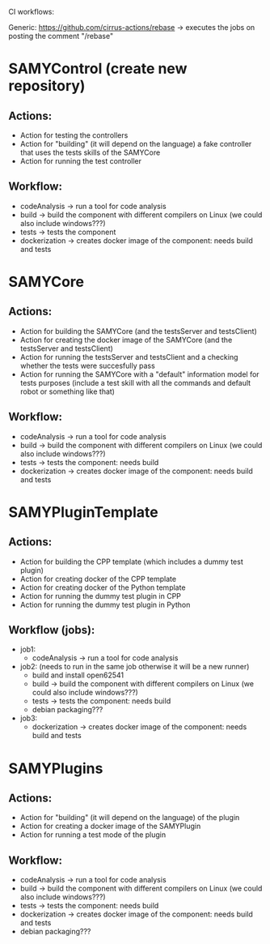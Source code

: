 CI workflows:

Generic: https://github.com/cirrus-actions/rebase -> executes the jobs on posting the comment "/rebase"

# SAMYControl (create new repository)

## Actions:
- Action for testing the controllers
- Action for "building" (it will depend on the language) a fake controller that uses the tests skills of the SAMYCore
- Action for running the test controller

## Workflow:
- codeAnalysis -> run a tool for code analysis
- build -> build the component with different compilers on Linux (we could also include windows???)
- tests -> tests the component
- dockerization -> creates docker image of the component: needs build and tests


# SAMYCore

## Actions:

- Action for building the SAMYCore (and the testsServer and testsClient)
- Action for creating the docker image of the SAMYCore (and the testsServer and testsClient)
- Action for running the testsServer and testsClient and a checking whether the tests were succesfully pass
- Action for running the SAMYCore with a "default" information model for tests purposes (include a test skill with all the commands and default robot or something like that)

## Workflow:
- codeAnalysis -> run a tool for code analysis
- build -> build the component with different compilers on Linux (we could also include windows???)
- tests -> tests the component: needs build
- dockerization -> creates docker image of the component: needs build and tests


# SAMYPluginTemplate
## Actions:
- Action for building the CPP template (which includes a dummy test plugin)
- Action for creating docker of the CPP template
- Action for creating docker of the Python template
- Action for running the dummy test plugin in CPP
- Action for running the dummy test plugin in Python

## Workflow (jobs):
- job1:
  - codeAnalysis -> run a tool for code analysis
- job2: (needs to run in the same job otherwise it will be a new runner)
  - build and install open62541
  - build -> build the component with different compilers on Linux (we could also include windows???)
  - tests -> tests the component: needs build
  - debian packaging???
- job3:
  - dockerization -> creates docker image of the component: needs build and tests



# SAMYPlugins

## Actions:
- Action for "building" (it will depend on the language) of the plugin
- Action for creating a docker image of the SAMYPlugin
- Action for running a test mode of the plugin

## Workflow:
- codeAnalysis -> run a tool for code analysis
- build -> build the component with different compilers on Linux (we could also include windows???)
- tests -> tests the component: needs build
- dockerization -> creates docker image of the component: needs build and tests
- debian packaging???
